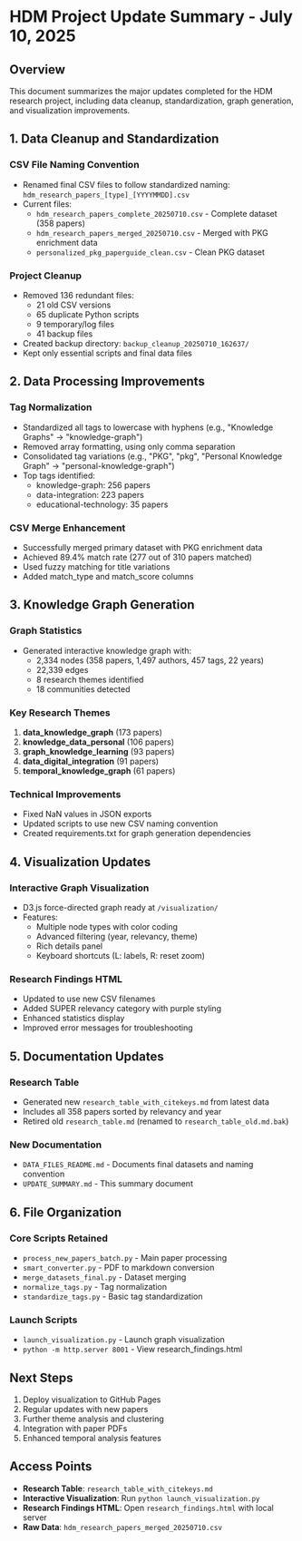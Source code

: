 # HDM Project Update Summary - July 10, 2025

## Overview
This document summarizes the major updates completed for the HDM research project, including data cleanup, standardization, graph generation, and visualization improvements.

## 1. Data Cleanup and Standardization

### CSV File Naming Convention
- Renamed final CSV files to follow standardized naming: `hdm_research_papers_[type]_[YYYYMMDD].csv`
- Current files:
  - `hdm_research_papers_complete_20250710.csv` - Complete dataset (358 papers)
  - `hdm_research_papers_merged_20250710.csv` - Merged with PKG enrichment data
  - `personalized_pkg_paperguide_clean.csv` - Clean PKG dataset

### Project Cleanup
- Removed 136 redundant files:
  - 21 old CSV versions
  - 65 duplicate Python scripts
  - 9 temporary/log files
  - 41 backup files
- Created backup directory: `backup_cleanup_20250710_162637/`
- Kept only essential scripts and final data files

## 2. Data Processing Improvements

### Tag Normalization
- Standardized all tags to lowercase with hyphens (e.g., "Knowledge Graphs" → "knowledge-graph")
- Removed array formatting, using only comma separation
- Consolidated tag variations (e.g., "PKG", "pkg", "Personal Knowledge Graph" → "personal-knowledge-graph")
- Top tags identified:
  - knowledge-graph: 256 papers
  - data-integration: 223 papers
  - educational-technology: 35 papers

### CSV Merge Enhancement
- Successfully merged primary dataset with PKG enrichment data
- Achieved 89.4% match rate (277 out of 310 papers matched)
- Used fuzzy matching for title variations
- Added match_type and match_score columns

## 3. Knowledge Graph Generation

### Graph Statistics
- Generated interactive knowledge graph with:
  - 2,334 nodes (358 papers, 1,497 authors, 457 tags, 22 years)
  - 22,339 edges
  - 8 research themes identified
  - 18 communities detected

### Key Research Themes
1. **data_knowledge_graph** (173 papers)
2. **knowledge_data_personal** (106 papers)
3. **graph_knowledge_learning** (93 papers)
4. **data_digital_integration** (91 papers)
5. **temporal_knowledge_graph** (61 papers)

### Technical Improvements
- Fixed NaN values in JSON exports
- Updated scripts to use new CSV naming convention
- Created requirements.txt for graph generation dependencies

## 4. Visualization Updates

### Interactive Graph Visualization
- D3.js force-directed graph ready at `/visualization/`
- Features:
  - Multiple node types with color coding
  - Advanced filtering (year, relevancy, theme)
  - Rich details panel
  - Keyboard shortcuts (L: labels, R: reset zoom)

### Research Findings HTML
- Updated to use new CSV filenames
- Added SUPER relevancy category with purple styling
- Enhanced statistics display
- Improved error messages for troubleshooting

## 5. Documentation Updates

### Research Table
- Generated new `research_table_with_citekeys.md` from latest data
- Includes all 358 papers sorted by relevancy and year
- Retired old `research_table.md` (renamed to `research_table_old.md.bak`)

### New Documentation
- `DATA_FILES_README.md` - Documents final datasets and naming convention
- `UPDATE_SUMMARY.md` - This summary document

## 6. File Organization

### Core Scripts Retained
- `process_new_papers_batch.py` - Main paper processing
- `smart_converter.py` - PDF to markdown conversion
- `merge_datasets_final.py` - Dataset merging
- `normalize_tags.py` - Tag normalization
- `standardize_tags.py` - Basic tag standardization

### Launch Scripts
- `launch_visualization.py` - Launch graph visualization
- `python -m http.server 8001` - View research_findings.html

## Next Steps

1. Deploy visualization to GitHub Pages
2. Regular updates with new papers
3. Further theme analysis and clustering
4. Integration with paper PDFs
5. Enhanced temporal analysis features

## Access Points

- **Research Table**: `research_table_with_citekeys.md`
- **Interactive Visualization**: Run `python launch_visualization.py`
- **Research Findings HTML**: Open `research_findings.html` with local server
- **Raw Data**: `hdm_research_papers_merged_20250710.csv`